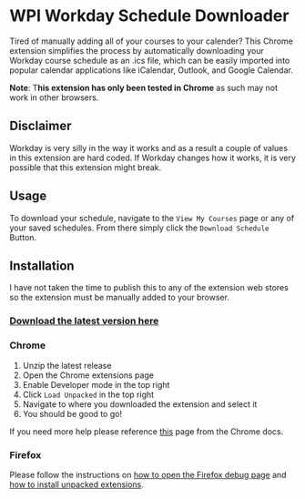 # WPI Workday Schedule Downloader

Tired of manually adding all of your courses to your calender? This Chrome extension simplifies the process by automatically downloading your Workday course schedule as an .ics file, which can be easily imported into popular calendar applications like iCalendar, Outlook, and Google Calendar.

**Note**: T**his extension has only been tested in Chrome** as such may not work in other browsers.

## Disclaimer

Workday is very silly in the way it works and as a result a couple of values in this extension are hard coded. If Workday changes how it works, it is very possible that this extension might break.

## Usage

To download your schedule, navigate to the `View My Courses` page or any of your saved schedules. From there simply click the `Download Schedule` Button.

## Installation

I have not taken the time to publish this to any of the extension web stores so the extension must be manually added to your browser.

### [Download the latest version here](https://github.com/memerson12/WPI-Worday-Schedule-Download/releases/latest)

### Chrome

1. Unzip the latest release
1. Open the Chrome extensions page
1. Enable Developer mode in the top right
1. Click `Load Unpacked` in the top right
1. Navigate to where you downloaded the extension and select it
1. You should be good to go!

If you need more help please reference [this](https://developer.chrome.com/docs/extensions/mv3/getstarted/development-basics/#load-unpacked_) page from the Chrome docs.

### Firefox

Please follow the instructions on [how to open the Firefox debug page](https://firefox-source-docs.mozilla.org/devtools-user/about_colon_debugging/index.html#opening-the-about-debugging-page) and [how to install unpacked extensions](https://firefox-source-docs.mozilla.org/devtools-user/about_colon_debugging/index.html#extensions).
